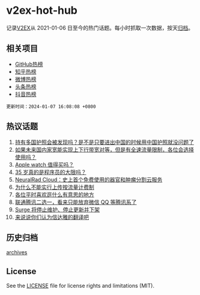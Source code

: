 # v2ex-hot-hub

 记录[V2EX](https://www.v2ex.com/)从 2021-01-06 日至今的热门话题。每小时抓取一次数据，按天[归档](archives)。
 
 ## 相关项目

- [GitHub热榜](https://github.com/snaildev/github-hot-hub)
- [知乎热榜](https://github.com/snaildev/zhihu-hot-hub)
- [微博热榜](https://github.com/snaildev/weibo-hot-hub)
- [头条热榜](https://github.com/snaildev/toutiao-hot-hub)
- [抖音热榜](https://github.com/snaildev/douyin-hot-hub)


 `更新时间：2024-01-07 16:08:08 +0800`

## 热议话题

1. [持有多国护照会被发现吗？是不是只要进出中国的时候用中国护照就没问题了](https://www.v2ex.com/t/1006454)
1. [如果未来国内家宽能实现上下行带宽对等，但是有全速流量限制，各位会选择使用吗？](https://www.v2ex.com/t/1006485)
1. [Apple watch 值得买吗？](https://www.v2ex.com/t/1006458)
1. [35 岁真的是程序员的大限吗？](https://www.v2ex.com/t/1006460)
1. [NeuralRad Cloud：史上首个免费使用的器官和肿瘤分割云服务](https://www.v2ex.com/t/1006501)
1. [为什么不能实行上传按流量计费制](https://www.v2ex.com/t/1006427)
1. [各位平时喜欢逛什么有意思的地方](https://www.v2ex.com/t/1006532)
1. [联通腾讯二选一，看来只能放弃微信 QQ 等腾讯系了](https://www.v2ex.com/t/1006438)
1. [Surge 将停止维护、停止更新并下架](https://www.v2ex.com/t/1006529)
1. [来说说你们认为信达雅的翻译吧](https://www.v2ex.com/t/1006550)

## 历史归档

[archives](archives)

## License

See the [LICENSE](LICENSE) file for license rights and limitations (MIT).
